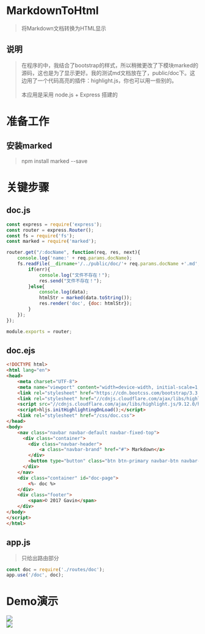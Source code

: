 # MarkdownToHtml
> 将Markdown文档转换为HTML显示

## 说明
> 在程序的中，我结合了bootstrap的样式，所以稍微更改了下模块marked的源码，这也是为了显示更好。我的测试md文档放在了，public/doc下。这边用了一个代码高亮的插件：highlight.js，你也可以用一些别的。<br><br>
> 本应用是采用 node.js + Express 搭建的

# 准备工作
## 安装marked
> npm install marked --save

# 关键步骤
## doc.js
``` Javascript
const express = require('express');
const router = express.Router();
const fs = require('fs');
const marked = require('marked');

router.get("/:docName", function(req, res, next){
    console.log('name:' + req.params.docName);
    fs.readFile(__dirname+'/../public/doc/'+ req.params.docName +'.md', function(err, data){
        if(err){
            console.log("文件不存在！");
            res.send("文件不存在！");
        }else{
            console.log(data);
            htmlStr = marked(data.toString());
            res.render('doc', {doc: htmlStr});
        }
    });
});

module.exports = router;
```
## doc.ejs
``` HTML
<!DOCTYPE html>
<html lang="en">
<head>
    <meta charset="UTF-8">
    <meta name="viewport" content="width=device-width, initial-scale=1, maximum-scale=1, user-scalable=no">
	<link rel="stylesheet" href="https://cdn.bootcss.com/bootstrap/3.3.7/css/bootstrap.min.css" integrity="sha384-BVYiiSIFeK1dGmJRAkycuHAHRg32OmUcww7on3RYdg4Va+PmSTsz/K68vbdEjh4u" crossorigin="anonymous">
	<link rel="stylesheet" href="//cdnjs.cloudflare.com/ajax/libs/highlight.js/9.12.0/styles/default.min.css">
	<script src="//cdnjs.cloudflare.com/ajax/libs/highlight.js/9.12.0/highlight.min.js"></script>
    <script>hljs.initHighlightingOnLoad();</script>
    <link rel="stylesheet" href="/css/doc.css">
</head>
<body>
    <nav class="navbar navbar-default navbar-fixed-top">
	  <div class="container">
	    <div class="navbar-header">
	     	<a class="navbar-brand" href="#"> Markdown</a>
	    </div>
	    <button type="button" class="btn btn-primary navbar-btn navbar-right" id="download"><span class="glyphicon glyphicon-download-alt"></span> Download</button>
	  </div>
	</nav>
	<div class="container" id="doc-page">
		<%- doc %>
	</div>
	<div class="footer">
		<span>© 2017 Gavin</span>
	</div>
</body>
</script>
</html>
```

## app.js
> 只给出路由部分

``` JavaScript
const doc = require('./routes/doc');
app.use('/doc', doc);
```

# Demo演示
![](http://i.imgur.com/ODAYGbi.png)<br>
![](http://i.imgur.com/g0CeOaR.png)
